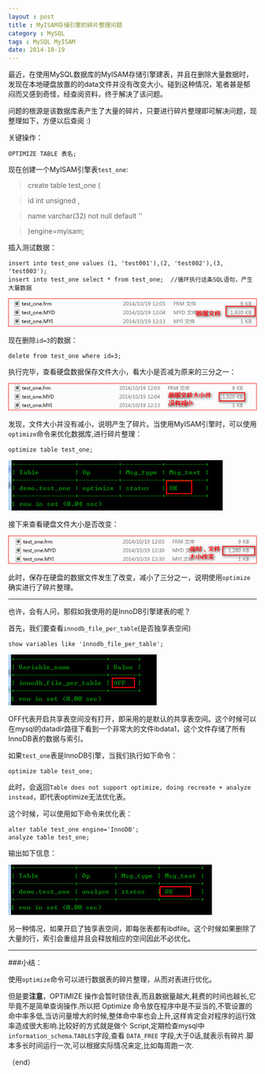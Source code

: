 ```yaml
---
layout : post
title : MyISAM存储引擎的碎片整理问题
category : MySQL
tags : MySQL MyISAM
date: 2014-10-19
---
```

最近，在使用MySQL数据库的MyISAM存储引擎建表，并且在删除大量数据时，发现在本地硬盘放置的的data文件并没有改变大小。碰到这种情况，笔者甚是郁闷而又感到奇怪，经查阅资料，终于解决了该问题。

问题的根源是该数据库表产生了大量的碎片，只要进行碎片整理即可解决问题，现整理如下，方便以后查阅 :)

关键操作：

	OPTIMIZE TABLE 表名;

<!--more-->

现在创建一个MyISAM引擎表`test_one`:

> create table test_one (

>id int unsigned ,

>name varchar(32) not null default ''

>)engine=myisam;

插入测试数据：
	
	insert into test_one values (1, 'test001'),(2, 'test002'),(3, 'test003');
	insert into test_one select * from test_one;  //循环执行这条SQL语句，产生大量数据


![pic](../images/201410/2014-10-19_122342.jpg)

现在删除`id=3`的数据：

	delete from test_one where id=3;

执行完毕，查看硬盘数据保存文件大小，看大小是否减为原来的三分之一：

![pic](../images/201410/2014-10-19_122734.jpg)

发现，文件大小并没有减小，说明产生了碎片。当使用MyISAM引擎时，可以使用`optimize`命令来优化数据库,进行碎片整理：

	optimize table test_one;

![pic](../images/201410/2014-10-19_123227.jpg)

接下来查看硬盘文件大小是否改变：

![pic](../images/201410/2014-10-19_123408.jpg)

此时，保存在硬盘的数据文件发生了改变，减小了三分之一，说明使用`optimize`确实进行了碎片整理。

---

也许，会有人问，那假如我使用的是InnoDB引擎建表的呢？



首先，我们要查看`innodb_file_per_table`(是否独享表空间)

	show variables like 'innodb_file_per_table';

![pic](../images/201410/2014-10-19_123736.jpg)

OFF代表开启共享表空间没有打开，即采用的是默认的共享表空间。这个时候可以在mysql的datadir路径下看到一个非常大的文件ibdata1，这个文件存储了所有InnoDB表的数据与索引。

如果`test_one`表是InnoDB引擎，当我们执行如下命令：

	optimize table test_one;

此时，会返回`Table does not support optimize, doing recreate + analyze instead`，即代表optimize无法优化表。

这个时候，可以使用如下命令来优化表：

	alter table test_one engine='InnoDB';
	analyze table test_one;

输出如下信息：

![pic](../images/201410/2014-10-19_124327.jpg)


另一种情况，如果开启了独享表空间，即每张表都有ibdfile。这个时候如果删除了大量的行，索引会重组并且会释放相应的空间因此不必优化。

---
###小结：

使用`optimize`命令可以进行数据表的碎片整理，从而对表进行优化。

但是要**注意**，OPTIMIZE 操作会暂时锁住表,而且数据量越大,耗费的时间也越长,它毕竟不是简单查询操作.所以把 Optimize 命令放在程序中是不妥当的,不管设置的命中率多低,当访问量增大的时候,整体命中率也会上升,这样肯定会对程序的运行效率造成很大影响.比较好的方式就是做个 Script,定期检查mysql中 `information_schema`.`TABLES`字段,查看 `DATA_FREE` 字段,大于0话,就表示有碎片.脚本多长时间运行一次,可以根据实际情况来定,比如每周跑一次.

（end）
